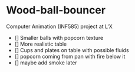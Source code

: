 # Wood-ball-bouncer
Computer Animation (INF585) project at L'X
- [] Smaller balls with popcorn texture
- [] More realistic table
- [] Cups and plates on table with possible fluids
- [] popcorn coming from pan with fire below it
- [] maybe add smoke later
 